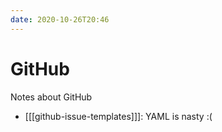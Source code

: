 ```yaml
---
date: 2020-10-26T20:46
---
```


# GitHub 

Notes about GitHub

- [[[github-issue-templates]]]: YAML is nasty :(
